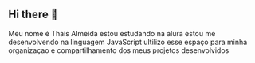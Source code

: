 ## Hi there 👋
Meu nome é Thais Almeida
estou estudando na alura
estou me desenvolvendo na linguagem JavaScript
ultilizo esse espaço para minha organizaçao e compartilhamento dos meus projetos desenvolvidos

<!--
**tahalmeida/tahalmeida** is a ✨ _special_ ✨ repository because its `README.md` (this file) appears on your GitHub profile.

Here are some ideas to get you started:

- 🔭 I’m currently working on ...
- 🌱 I’m currently learning ...
- 👯 I’m looking to collaborate on ...
- 🤔 I’m looking for help with ...
- 💬 Ask me about ...
- 📫 How to reach me: ...
- 😄 Pronouns: ...
- ⚡ Fun fact: ...
-->
